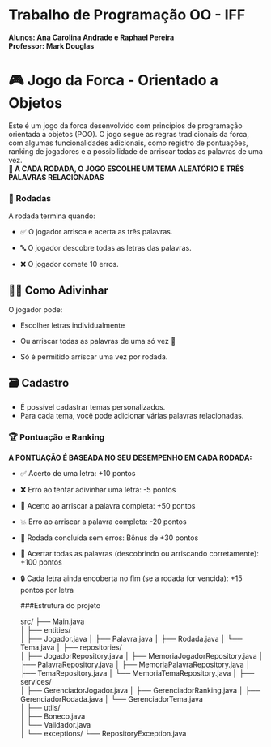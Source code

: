 # Trabalho de Programação OO  - IFF
**Alunos: Ana Carolina Andrade e Raphael Pereira**
<br/>
**Professor: Mark Douglas**

# 🎮 Jogo da Forca - Orientado a Objetos
Este é um jogo da forca desenvolvido com princípios de programação orientada a objetos (POO). O jogo segue as regras tradicionais da forca, com algumas funcionalidades adicionais, como registro de pontuações, ranking de jogadores e a possibilidade de arriscar todas as palavras de uma vez.
<br>
**🎲 A CADA RODADA, O JOGO ESCOLHE UM TEMA ALEATÓRIO E TRÊS PALAVRAS RELACIONADAS**


### 🎯 Rodadas
A rodada termina quando:

- ✅ O jogador arrisca e acerta as três palavras.

- 🔤 O jogador descobre todas as letras das palavras.

- ❌ O jogador comete 10 erros.

## 🕵️‍♂️ Como Adivinhar
O jogador pode:

- Escolher letras individualmente 

- Ou arriscar todas as palavras de uma só vez 🎲

- Só é permitido arriscar uma vez por rodada.

## 🗃️ Cadastro
- É possível cadastrar temas personalizados.
- Para cada tema, você pode adicionar várias palavras relacionadas.

### 🏆 Pontuação e Ranking
**A PONTUAÇÃO É BASEADA NO SEU DESEMPENHO EM CADA RODADA:**
- ✅ Acerto de uma letra: +10 pontos

- ❌ Erro ao tentar adivinhar uma letra: -5 pontos

- 🎯 Acerto ao arriscar a palavra completa: +50 pontos

- 💥 Erro ao arriscar a palavra completa: -20 pontos

- 🏅 Rodada concluída sem erros: Bônus de +30 pontos

- 🧠 Acertar todas as palavras (descobrindo ou arriscando corretamente): +100 pontos

- 🔒 Cada letra ainda encoberta no fim (se a rodada for vencida): +15 pontos por letra

  ###Estrutura do projeto

  src/
├── Main.java                            
│
├── entities/                             
│   ├── Jogador.java
│   ├── Palavra.java
│   ├── Rodada.java
│   └── Tema.java
│
├── repositories/                         
│   ├── JogadorRepository.java
│   ├── MemoriaJogadorRepository.java
│   ├── PalavraRepository.java
│   ├── MemoriaPalavraRepository.java
│   ├── TemaRepository.java
│   └── MemoriaTemaRepository.java
│
├── services/                           
│   ├── GerenciadorJogador.java
│   ├── GerenciadorRanking.java
│   ├── GerenciadorRodada.java
│   └── GerenciadorTema.java           
│
├── utils/                            
│   ├── Boneco.java                    
│   └── Validador.java                   
│
└── exceptions/
    └── RepositoryException.java        

